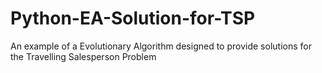 # Python-EA-Solution-for-TSP
An example of a Evolutionary Algorithm designed to provide solutions for the Travelling Salesperson Problem
